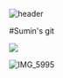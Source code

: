 ![header](https://capsule-render.vercel.app/api?type=wave&color=auto&height=300&section=header&text=SUMIN'S%20GITHUB&fontSize=70)

#Sumin's git


<a href="https://mail.google.com/mail" target="_blank"><img src="https://img.shields.io/badge/gmail-EA4335?style=flat-square&logo=gmail&logoColor=white"/></a>

![IMG_5995](https://github.com/user-attachments/assets/3b63d693-e258-49bc-85f0-d08b6bca7ed8)
